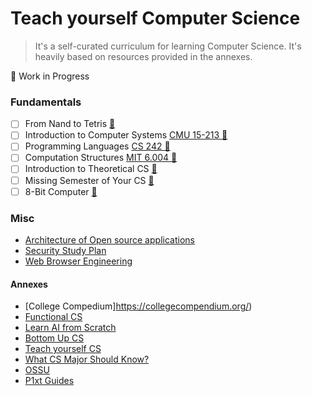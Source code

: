 # Teach yourself Computer Science
> It's a self-curated curriculum for learning Computer Science. It's heavily based on resources provided in the annexes.

🚧 Work in Progress

### Fundamentals
- [ ] From Nand to Tetris [🔗](https://www.nand2tetris.org/)
- [ ] Introduction to Computer Systems [CMU 15-213 🔗](https://scs.hosted.panopto.com/Panopto/Pages/Sessions/List.aspx#folderID=%22b96d90ae-9871-4fae-91e2-b1627b43e25e%22&maxResults=50)
- [ ] Programming Languages [CS 242 🔗](https://web.stanford.edu/class/cs242/materials.html)
- [ ] Computation Structures [MIT 6.004 🔗](https://web.archive.org/web/20191227205825/https://6004.mit.edu/web/fall19/resources/lectures)
- [ ] Introduction to Theoretical CS [🔗](https://introtcs.org/public/)
- [ ] Missing Semester of Your CS [🔗](https://missing.csail.mit.edu/)
- [ ] 8-Bit Computer [🔗](https://eater.net/8bit)

### Misc
- [Architecture of Open source applications](https://aosabook.org/en/index.html)
- [Security Study Plan](https://github.com/jassics/security-study-plan)
- [Web Browser Engineering](https://browser.engineering/)



#### Annexes
- [College Compedium]https://collegecompendium.org/)
- [Functional CS](https://functionalcs.github.io/curriculum/)
- [Learn AI from Scratch](https://learnaifromscratch.github.io/)
- [Bottom Up CS](https://www.bottomupcs.com/)
- [Teach yourself CS](https://teachyourselfcs.com/)
- [What CS Major Should Know?](https://matt.might.net/articles/what-cs-majors-should-know/)
- [OSSU](https://github.com/ossu/computer-science)
- [P1xt Guides](https://github.com/P1xt/p1xt-guides)
